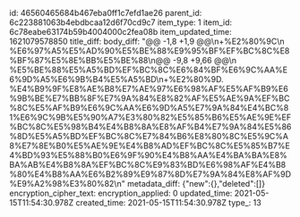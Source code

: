 id: 46560465684b467eba0ff1c7efd1ae26
parent_id: 6c223881063b4ebdbcaa12d6f70cd9c7
item_type: 1
item_id: 6c78eabe63174b59b4004000c2fea08b
item_updated_time: 1621079578850
title_diff: 
body_diff: "@@ -1,8 +1,9 @@\\n+%E2%80%9C\\n %E6%97%A5%E5%AD%90%E5%BE%88%E9%95%BF%EF%BC%8C%E8%BF%87%E5%8E%BB%E5%BE%88\\n@@ -9,8 +9,66 @@\\n %E5%BE%88%E5%A5%BD%EF%BC%8C%E6%84%BF%E6%9C%AA%E6%9D%A5%E6%9B%B4%E5%A5%BD\\n+%E2%80%9D. %E4%B9%9F%E8%AE%B8%E7%AE%97%E6%98%AF%E5%AF%B9%E6%9B%BE%E7%BB%8F%E7%9A%84%E8%82%AF%E5%AE%9A%EF%BC%8C%E5%AF%B9%E6%9C%AA%E6%9D%A5%E7%9A%84%E4%BC%81%E6%9C%9B%E5%90%A7%E3%80%82%E5%85%B6%E5%AE%9E%EF%BC%8C%E5%98%B4%E4%B8%8A%E8%AF%B4%E7%9A%84%E5%86%8D%E5%A5%BD%EF%BC%8C%E7%84%B6%E8%80%8C%E5%9C%A8%E7%8E%B0%E5%AE%9E%E4%B8%AD%EF%BC%8C%E5%85%B7%E4%BD%93%E5%88%B0%E6%9F%90%E4%B8%AA%E4%BA%BA%E8%BA%AB%E4%B8%8A%EF%BC%8C%E9%83%BD%E6%98%AF%E4%B8%80%E4%B8%AA%E6%B2%89%E9%87%8D%E7%9A%84%E8%AF%9D%E9%A2%98%E3%80%82\\n"
metadata_diff: {"new":{},"deleted":[]}
encryption_cipher_text: 
encryption_applied: 0
updated_time: 2021-05-15T11:54:30.978Z
created_time: 2021-05-15T11:54:30.978Z
type_: 13